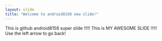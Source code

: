 ```yaml
---
layout: slide
title: "Welcome to android8158 new slide!"
---
```

This is github android8158 super slide !!!!!
This is MY AWESOME SLIDE !!!!!
Use the left arrow to go back!
